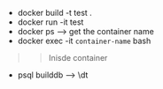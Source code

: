 * docker build -t test . 
* docker run -it test 
* docker ps --> get the container name
* docker exec -it `container-name` bash
>> Inisde container
* psql builddb -->  \dt
